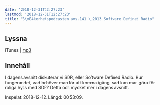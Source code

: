 ```yaml
---
date: '2018-12-31T12:27:23'
lastmod: '2018-12-31T12:27:23'
title: "S\xE4kerhetspodcasten avs.141 \u2013 Software Defined Radio"
---
```

## Lyssna

iTunes \| [mp3](http://traffic.libsyn.com/sakerhetspodcasten/2018-12-12_SDR_Software_Defined_Radio.mp3)


## Innehåll

I dagens avsnitt diskuterar vi SDR, eller Software Defined Radio. Hur fungerar det,
vad behöver man för att komma igång, vad kan man göra för roliga hyss med SDR? Detta
och mycket mer i dagens avsnitt.

Inspelat: 2018-12-12. Längd: 00:53:09.
